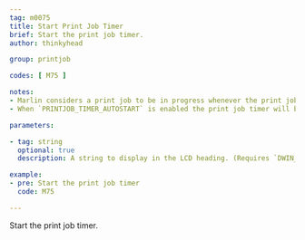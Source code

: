 ```yaml
---
tag: m0075
title: Start Print Job Timer
brief: Start the print job timer.
author: thinkyhead

group: printjob

codes: [ M75 ]

notes:
- Marlin considers a print job to be in progress whenever the print job timer is running, so it should be included in your starting G-code in your slicer settings.
- When `PRINTJOB_TIMER_AUTOSTART` is enabled the print job timer will be started in response to turning on heaters.

parameters:

- tag: string
  optional: true
  description: A string to display in the LCD heading. (Requires `DWIN_CREALITY_LCD_ENHANCED`)

example:
- pre: Start the print job timer
  code: M75

---
```


Start the print job timer.

